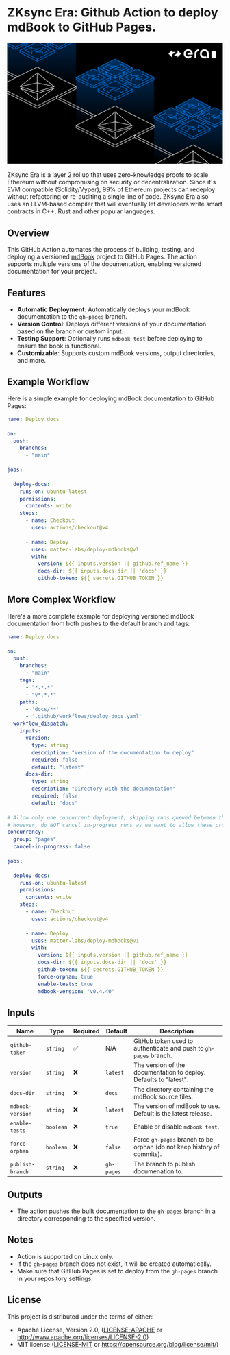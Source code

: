 # ZKsync Era: Github Action to deploy mdBook to GitHub Pages.

[![Logo](eraLogo.png)](https://zksync.io/)

ZKsync Era is a layer 2 rollup that uses zero-knowledge proofs to scale Ethereum without compromising on security or
decentralization. Since it's EVM compatible (Solidity/Vyper), 99% of Ethereum projects can redeploy without refactoring
or re-auditing a single line of code. ZKsync Era also uses an LLVM-based compiler that will eventually let developers
write smart contracts in C++, Rust and other popular languages.

## Overview

This GitHub Action automates the process of building, testing, and deploying a versioned [mdBook](https://github.com/rust-lang/mdBook) project to GitHub Pages. The action supports multiple versions of the documentation, enabling versioned documentation for your project.

## Features

- **Automatic Deployment**: Automatically deploys your mdBook documentation to the `gh-pages` branch.
- **Version Control**: Deploys different versions of your documentation based on the branch or custom input.
- **Testing Support**: Optionally runs `mdbook test` before deploying to ensure the book is functional.
- **Customizable**: Supports custom mdBook versions, output directories, and more.

## Example Workflow

Here is a simple example for deploying mdBook documentation to GitHub Pages:

```yaml
name: Deploy docs

on:
  push:
    branches:
      - "main"

jobs:

  deploy-docs:
    runs-on: ubuntu-latest
    permissions:
      contents: write
    steps:
      - name: Checkout
        uses: actions/checkout@v4

      - name: Deploy
        uses: matter-labs/deploy-mdbooks@v1
        with:
          version: ${{ inputs.version || github.ref_name }}
          docs-dir: ${{ inputs.docs-dir || 'docs' }}
          github-token: ${{ secrets.GITHUB_TOKEN }}
```


## More Complex Workflow

Here's a more complete example for deploying versioned mdBook documentation from both pushes to the default branch and tags:

```yaml
name: Deploy docs

on:
  push:
    branches:
      - "main"
    tags:
      - "*.*.*"
      - "v*.*.*"
    paths:
      - 'docs/**'
      - '.github/workflows/deploy-docs.yaml'
  workflow_dispatch:
    inputs:
      version:
        type: string
        description: "Version of the documentation to deploy"
        required: false
        default: "latest"
      docs-dir:
        type: string
        description: "Directory with the documentation"
        required: false
        default: "docs"

# Allow only one concurrent deployment, skipping runs queued between the run in-progress and latest queued.
# However, do NOT cancel in-progress runs as we want to allow these production deployments to complete.
concurrency:
  group: "pages"
  cancel-in-progress: false

jobs:

  deploy-docs:
    runs-on: ubuntu-latest
    permissions:
      contents: write
    steps:
      - name: Checkout
        uses: actions/checkout@v4

      - name: Deploy
        uses: matter-labs/deploy-mdbooks@v1
        with:
          version: ${{ inputs.version || github.ref_name }}
          docs-dir: ${{ inputs.docs-dir || 'docs' }}
          github-token: ${{ secrets.GITHUB_TOKEN }}
          force-orphan: true
          enable-tests: true
          mdbook-version: "v0.4.40"
```

## Inputs

| Name               | Type      | Required | Default       | Description                                                                 |
|--------------------|-----------|----------|---------------|-----------------------------------------------------------------------------|
| `github-token`     | `string`  | ✅        | N/A           | GitHub token used to authenticate and push to `gh-pages` branch.            |
| `version`          | `string`  | ❌        | `latest`      | The version of the documentation to deploy. Defaults to "latest".           |
| `docs-dir`         | `string`  | ❌        | `docs`        | The directory containing the mdBook source files.                           |
| `mdbook-version`   | `string`  | ❌        | `latest`      | The version of mdBook to use. Default is the latest release.                |
| `enable-tests`     | `boolean` | ❌        | `true`        | Enable or disable `mdbook test`.                                            |
| `force-orphan`     | `boolean` | ❌        | `false`       | Force `gh-pages` branch to be orphan (do not keep history of commits).      |
| `publish-branch`   | `string`  | ❌        | `gh-pages`    | The branch to publish documenation to.                                      |

## Outputs

- The action pushes the built documentation to the `gh-pages` branch in a directory corresponding to the specified version.

## Notes

- Action is supported on Linux only.
- If the `gh-pages` branch does not exist, it will be created automatically.
- Make sure that GitHub Pages is set to deploy from the `gh-pages` branch in your repository settings.

## License

This project is distributed under the terms of either:
- Apache License, Version 2.0, ([LICENSE-APACHE](LICENSE-APACHE) or <http://www.apache.org/licenses/LICENSE-2.0>)
- MIT license ([LICENSE-MIT](LICENSE-MIT) or <https://opensource.org/blog/license/mit/>)
